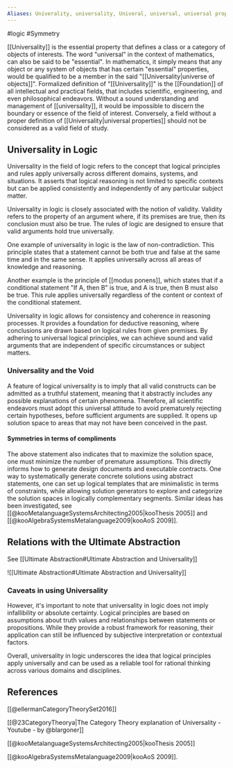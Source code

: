 ```yaml
---
Aliases: Univerality, universality, Univeral, universal, universal properties, essential
---
```

#logic #Symmetry 

[[Universality]] is the essential property that defines a class or a category of objects of interests. The word "universal" in the context of mathematics, can also be said to be "essential". In mathematics, it simply means that any object or any system of objects that has certain "essential" properties, would be qualified to be a member in the said "[[Universality|universe of objects]]". Formalized definition of "[[Universality]]" is the [[Foundation]] of all intellectual and practical fields, that includes scientific, engineering, and even philosophical endeavors. Without a sound understanding and management of [[universality]], it would be impossible to discern the boundary or essence of the field of interest. Conversely, a field without a proper definition of [[Universality|universal properties]] should not be considered as a valid field of study. 

## Universality in Logic
Universality in the field of logic refers to the concept that logical principles and rules apply universally across different domains, systems, and situations. It asserts that logical reasoning is not limited to specific contexts but can be applied consistently and independently of any particular subject matter.

Universality in logic is closely associated with the notion of validity. Validity refers to the property of an argument where, if its premises are true, then its conclusion must also be true. The rules of logic are designed to ensure that valid arguments hold true universally.

One example of universality in logic is the law of non-contradiction. This principle states that a statement cannot be both true and false at the same time and in the same sense. It applies universally across all areas of knowledge and reasoning.

Another example is the principle of [[modus ponens]], which states that if a conditional statement "If A, then B" is true, and A is true, then B must also be true. This rule applies universally regardless of the content or context of the conditional statement.

Universality in logic allows for consistency and coherence in reasoning processes. It provides a foundation for deductive reasoning, where conclusions are drawn based on logical rules from given premises. By adhering to universal logical principles, we can achieve sound and valid arguments that are independent of specific circumstances or subject matters.

### Universality and the Void
A feature of logical universality is to imply that all valid constructs can be admitted as a truthful statement, meaning that it abstractly includes any possible explanations of certain phenomena. Therefore, all scientific endeavors must adopt this universal attitude to avoid prematurely rejecting certain hypotheses, before sufficient arguments are supplied. It opens up solution space to areas that may not have been conceived in the past.
#### Symmetries in terms of compliments
The above statement also indicates that to maximize the solution space, one must minimize the number of premature assumptions. This directly informs how to generate design documents and executable contracts. One way to systematically generate concrete solutions using abstract statements, one can set up logical templates that are minimalistic in terms of constraints, while allowing solution generators to explore and categorize the solution spaces in logically complementary segments. Similar ideas has been investigated, see [[@kooMetalanguageSystemsArchitecting2005|kooThesis 2005]]  and [[@kooAlgebraSystemsMetalanguage2009|kooAoS 2009]].

## Relations with the Ultimate Abstraction
See [[Ultimate Abstraction#Ultimate Abstraction and Universality]]

![[Ultimate Abstraction#Ultimate Abstraction and Universality]]
### Caveats in using Universality

However, it's important to note that universality in logic does not imply infallibility or absolute certainty. Logical principles are based on assumptions about truth values and relationships between statements or propositions. While they provide a robust framework for reasoning, their application can still be influenced by subjective interpretation or contextual factors.

Overall, universality in logic underscores the idea that logical principles apply universally and can be used as a reliable tool for rational thinking across various domains and disciplines.

## References

[[@ellermanCategoryTheorySet2016]]

[[@23CategoryTheorya|The Category Theory explanation of Universality - Youtube - by @blargoner]]

[[@kooMetalanguageSystemsArchitecting2005|kooThesis 2005]]

[[@kooAlgebraSystemsMetalanguage2009|kooAoS 2009]].
